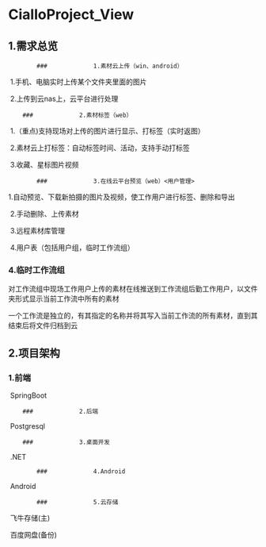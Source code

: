 # CialloProject_View

## 	1.需求总览

			### 			1.素材云上传（win、android）

​				1.手机、电脑实时上传某个文件夹里面的图片

​				2.上传到云nas上，云平台进行处理

		### 			2.素材标签（web）

​				1.（重点)支持现场对上传的图片进行显示、打标签（实时返图）

​				2.素材云上打标签：自动标签时间、活动，支持手动打标签

​				3.收藏、星标图片视频

			### 			3.在线云平台预览（web）<用户管理>

​				1.自动预览、下载新拍摄的图片及视频，使工作用户进行标签、删除和导出

​				2.手动删除、上传素材

​				3.远程素材库管理

​				4.用户表（包括用户组，临时工作流组）

### 			4.临时工作流组

​				对工作流组中现场工作用户上传的素材在线推送到工作流组后勤工作用户，以文件夹形式显示当前工作流中所有的素材

​				一个工作流是独立的，有其指定的名称并将其写入当前工作流的所有素材，直到其结束后将文件归档到云

## 2.项目架构

### 			1.前端

​				SpringBoot

		### 			2.后端

​				Postgresql

		### 			3.桌面开发

​				.NET

			### 			4.Android

​				Android

			### 			5.云存储

​				飞牛存储(主)

​				百度网盘(备份)
